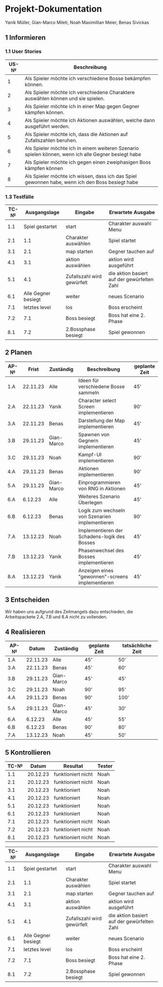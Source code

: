# Projekt-Dokumentation 
 
Yanik Müller, Gian-Marco Mileti, Noah Maximillian Meier, Benas Sivickas

## 1 Informieren


### 1.1 User Stories

| US-№ |   Beschreibung                       |
| ---- |   ---------------------------------- |
| 1 | Als Spieler möchte ich verschiedene Bosse bekämpfen können.|
| 2| Als Spieler möchte ich verschiedene Charaktere auswählen können und sie spielen.|
| 3| Als Spieler möchte ich in einer Map gegen Gegner kämpfen können.|
| 4| Als Spieler möchte ich Aktionen auswählen, welche dann ausgeführt werden.|
| 5| Als Spieler möchte ich, dass die Aktionen auf Zufallszahlen beruhen.|
| 6| Als Spieler möchte ich in einem weiteren Szenario spielen können, wenn ich alle Gegner besiegt habe|
| 7| Als Spieler möchte ich gegen einen zweiphasigen Boss kämpfen können|
| 8| Als Spieler möchte ich wissen, dass ich das Spiel gewonnen habe, wenn ich den Boss besiegt habe|


### 1.3 Testfälle

| TC-№ | Ausgangslage | Eingabe | Erwartete Ausgabe |
| ---- | ------------ | ------- | ----------------- |
|1.1|Spiel gestartet|start|Charakter auswahl Menu|
|2.1|1.1|Charakter auswählen|Spiel startet|
|3.1|2.1|map starten|Gegner tauchen auf|
|4.1|3.1|aktion auswählen|aktion wird ausgeführt|
|5.1|4.1|Zufallszahl wird gewürfelt|die aktion basiert auf der gewürfelten Zahl|
|6.1|Alle Gegner besiegt| weiter| neues Scenario|
|7.1|letztes level|los|Boss erscheint|
|7.2|7.1|Boss besiegt|Boss hat eine 2. Phase|
|8.1|7.2|2.Bossphase besiegt|Spiel gewonnen|


## 2 Planen

| AP-№ | Frist | Zuständig | Beschreibung | geplante Zeit |
| ---- | ----- | --------- | ------------ |---------------|
| 1.A | 22.11.23 | Alle | Ideen für verschiedene Bosse sammeln | 45' |
| 2.A | 22.11.23 | Yanik | Character select Screen implementieren | 90' |
| 3.A | 22.11.23 | Benas | Darstellung der Map implementieren | 45' |
| 3.B | 29.11.23 | Gian-Marco | Spawnen von Gegnern implementieren | 45' |
| 3.C | 29.11.23 | Noah | Kampf-UI implementieren | 90' |
| 4.A | 29.11.23 | Benas | Aktionen implementieren | 90' |
| 5.A | 29.11.23 | Gian-Marco | Einprogrammieren von RNG in Aktionen | 45' |
| 6.A | 6.12.23 | Alle | Weiteres Szenario Überlegen | 45' |
| 6.B | 6.12.23 | Benas | Logik zum wechseln von Szenarien implementieren | 90' |
| 7.A | 13.12.23 | Noah | Implementieren der Schadens-logik des Bosses | 45' |
| 7.B | 13.12.23 | Yanik | Phasenwechsel des Bosses implementieren | 45' |
| 8.A | 13.12.23 | Yanik | Anzeigen eines "gewonnen"-screens implementieren | 45' |




## 3 Entscheiden

Wir haben uns aufgrund des Zeitmangels dazu entschieden, die Arbeitspackete 2.A, 7.B und 8.A nicht zu vollenden.

## 4 Realisieren

| AP-№ | Datum | Zuständig | geplante Zeit | tatsächliche Zeit |
| ---- | ----- | --------- | ------------- | ----------------- |
| 1.A | 22.11.23 | Alle | 45' | 50'|
| 3.A | 22.11.23 | Benas | 45' | 60' |
| 3.B | 29.11.23 | Gian-Marco |  45' | 45' |
| 3.C | 29.11.23 | Noah |  90' | 95' |
| 4.A | 29.11.23 | Benas |  90' | 100' |
| 5.A | 29.11.23 | Gian-Marco  | 45' | 30' |
| 6.A | 6.12.23 | Alle | 45' | 55' |
| 6.B | 6.12.23 | Benas | 90' | 80' |
| 7.A | 13.12.23 | Noah | 45' | 50' |


## 5 Kontrollieren

| TC-№ | Datum | Resultat | Tester |
| ---- | ----- | -------- | ------ |
|1.1| 20.12.23 |funktioniert nicht|Noah|
|2.1| 20.12.23 |funktioniert nicht|Noah|
|3.1| 20.12.23 |funktioniert|Noah|
|4.1| 20.12.23 |funktioniert|Noah|
|5.1| 20.12.23 |funktioniert|Noah|
|6.1| 20.12.23 |funktioniert|Noah|
|7.1| 20.12.23 |funktioniert nicht|Noah|
|7.2| 20.12.23 |funktioniert nicht|Noah|
|8.1| 20.12.23 |funktioniert nicht|Noah|


| TC-№ | Ausgangslage | Eingabe | Erwartete Ausgabe |
| ---- | ------------ | ------- | ----------------- |
|1.1|Spiel gestartet|start|Charakter auswahl Menu|
|2.1|1.1|Charakter auswählen|Spiel startet|
|3.1|2.1|map starten|Gegner tauchen auf|
|4.1|3.1|aktion auswählen|aktion wird ausgeführt|
|5.1|4.1|Zufallszahl wird gewürfelt|die aktion basiert auf der gewürfelten Zahl|
|6.1|Alle Gegner besiegt| weiter| neues Scenario|
|7.1|letztes level|los|Boss erscheint|
|7.2|7.1|Boss besiegt|Boss hat eine 2. Phase|
|8.1|7.2|2.Bossphase besiegt|Spiel gewonnen|
